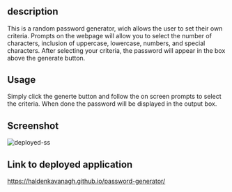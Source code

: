 # <password-generator>

## description

This is a random password generator, wich allows the user to set their own criteria. Prompts on the webpage will allow you to select the number of characters, inclusion of uppercase, lowercase, numbers, and special characters. After selecting your criteria, the password will appear in the box above the generate button.

## Usage

Simply click the generte button and follow the on screen prompts to select the criteria. When done the password will be displayed in the output box.

## Screenshot

![deployed-ss](image.png)

## Link to deployed application

https://haldenkavanagh.github.io/password-generator/

